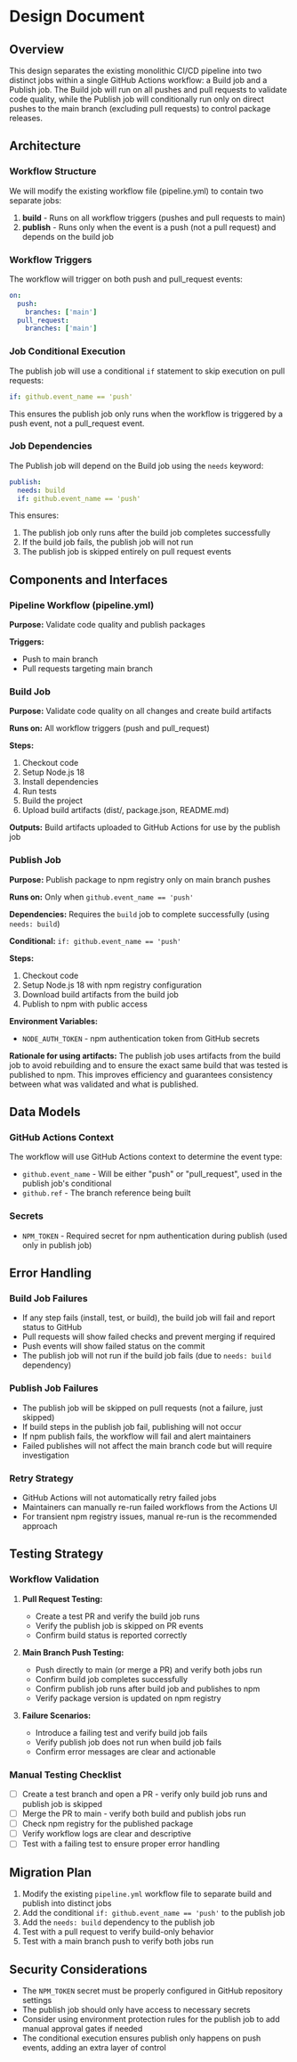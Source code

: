 # Design Document

## Overview

This design separates the existing monolithic CI/CD pipeline into two distinct jobs within a single GitHub Actions workflow: a Build job and a Publish job. The Build job will run on all pushes and pull requests to validate code quality, while the Publish job will conditionally run only on direct pushes to the main branch (excluding pull requests) to control package releases.

## Architecture

### Workflow Structure

We will modify the existing workflow file (pipeline.yml) to contain two separate jobs:

1. **build** - Runs on all workflow triggers (pushes and pull requests to main)
2. **publish** - Runs only when the event is a push (not a pull request) and depends on the build job

### Workflow Triggers

The workflow will trigger on both push and pull_request events:

```yaml
on:
  push:
    branches: ['main']
  pull_request:
    branches: ['main']
```

### Job Conditional Execution

The publish job will use a conditional `if` statement to skip execution on pull requests:

```yaml
if: github.event_name == 'push'
```

This ensures the publish job only runs when the workflow is triggered by a push event, not a pull_request event.

### Job Dependencies

The Publish job will depend on the Build job using the `needs` keyword:

```yaml
publish:
  needs: build
  if: github.event_name == 'push'
```

This ensures:
1. The publish job only runs after the build job completes successfully
2. If the build job fails, the publish job will not run
3. The publish job is skipped entirely on pull request events

## Components and Interfaces

### Pipeline Workflow (pipeline.yml)

**Purpose:** Validate code quality and publish packages

**Triggers:**
- Push to main branch
- Pull requests targeting main branch

### Build Job

**Purpose:** Validate code quality on all changes and create build artifacts

**Runs on:** All workflow triggers (push and pull_request)

**Steps:**
1. Checkout code
2. Setup Node.js 18
3. Install dependencies
4. Run tests
5. Build the project
6. Upload build artifacts (dist/, package.json, README.md)

**Outputs:** Build artifacts uploaded to GitHub Actions for use by the publish job

### Publish Job

**Purpose:** Publish package to npm registry only on main branch pushes

**Runs on:** Only when `github.event_name == 'push'`

**Dependencies:** Requires the `build` job to complete successfully (using `needs: build`)

**Conditional:** `if: github.event_name == 'push'`

**Steps:**
1. Checkout code
2. Setup Node.js 18 with npm registry configuration
3. Download build artifacts from the build job
4. Publish to npm with public access

**Environment Variables:**
- `NODE_AUTH_TOKEN` - npm authentication token from GitHub secrets

**Rationale for using artifacts:** The publish job uses artifacts from the build job to avoid rebuilding and to ensure the exact same build that was tested is published to npm. This improves efficiency and guarantees consistency between what was validated and what is published.

## Data Models

### GitHub Actions Context

The workflow will use GitHub Actions context to determine the event type:

- `github.event_name` - Will be either "push" or "pull_request", used in the publish job's conditional
- `github.ref` - The branch reference being built

### Secrets

- `NPM_TOKEN` - Required secret for npm authentication during publish (used only in publish job)

## Error Handling

### Build Job Failures

- If any step fails (install, test, or build), the build job will fail and report status to GitHub
- Pull requests will show failed checks and prevent merging if required
- Push events will show failed status on the commit
- The publish job will not run if the build job fails (due to `needs: build` dependency)

### Publish Job Failures

- The publish job will be skipped on pull requests (not a failure, just skipped)
- If build steps in the publish job fail, publishing will not occur
- If npm publish fails, the workflow will fail and alert maintainers
- Failed publishes will not affect the main branch code but will require investigation

### Retry Strategy

- GitHub Actions will not automatically retry failed jobs
- Maintainers can manually re-run failed workflows from the Actions UI
- For transient npm registry issues, manual re-run is the recommended approach

## Testing Strategy

### Workflow Validation

1. **Pull Request Testing:**
   - Create a test PR and verify the build job runs
   - Verify the publish job is skipped on PR events
   - Confirm build status is reported correctly

2. **Main Branch Push Testing:**
   - Push directly to main (or merge a PR) and verify both jobs run
   - Confirm build job completes successfully
   - Confirm publish job runs after build job and publishes to npm
   - Verify package version is updated on npm registry

3. **Failure Scenarios:**
   - Introduce a failing test and verify build job fails
   - Verify publish job does not run when build job fails
   - Confirm error messages are clear and actionable

### Manual Testing Checklist

- [ ] Create a test branch and open a PR - verify only build job runs and publish job is skipped
- [ ] Merge the PR to main - verify both build and publish jobs run
- [ ] Check npm registry for the published package
- [ ] Verify workflow logs are clear and descriptive
- [ ] Test with a failing test to ensure proper error handling

## Migration Plan

1. Modify the existing `pipeline.yml` workflow file to separate build and publish into distinct jobs
2. Add the conditional `if: github.event_name == 'push'` to the publish job
3. Add the `needs: build` dependency to the publish job
4. Test with a pull request to verify build-only behavior
5. Test with a main branch push to verify both jobs run

## Security Considerations

- The `NPM_TOKEN` secret must be properly configured in GitHub repository settings
- The publish job should only have access to necessary secrets
- Consider using environment protection rules for the publish job to add manual approval gates if needed
- The conditional execution ensures publish only happens on push events, adding an extra layer of control

